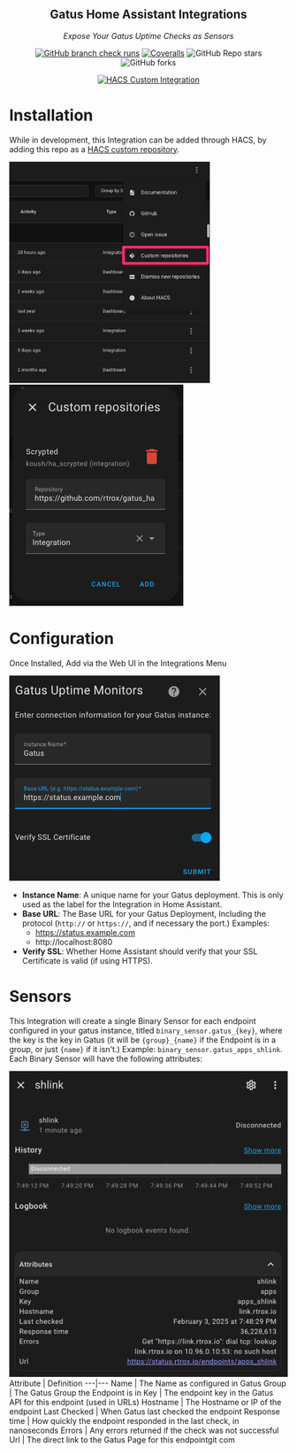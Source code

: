 
<div align="center">
<h2>Gatus Home Assistant Integrations</h2>

_Expose Your Gatus Uptime Checks as Sensors_

</div>

<div align="center">

[![GitHub branch check runs](https://img.shields.io/github/check-runs/rtrox/gatus_ha/main?style=for-the-badge&logo=pytest&logoColor=white&label=main)](https://github.com/rtrox/gatus_ha/actions?query=branch%3Amain)
[![Coveralls](https://img.shields.io/coverallsCoverage/github/rtrox/gatus_ha?branch=main&style=for-the-badge&logo=coveralls&logoColor=white)](https://coveralls.io/github/rtrox/gatus_ha?branch=main)
![GitHub Repo stars](https://img.shields.io/github/stars/rtrox/gatus_ha?style=for-the-badge)
![GitHub forks](https://img.shields.io/github/forks/rtrox/gatus_ha?style=for-the-badge)

[![HACS Custom Integration](https://img.shields.io/badge/HACS-Custom_Integration-blue?style=for-the-badge)](https://hacs.xyz/docs/faq/custom_repositories/)
</div>

# Installation

While in development, this Integration can be added through HACS, by adding this repo as a [HACS custom repository](https://hacs.xyz/docs/faq/custom_repositories/).

<img src=".github/images/custom_repositories.png" height="400"><img src=".github/images/add.png" height="400">

# Configuration

Once Installed, Add via the Web UI in the Integrations Menu

![Config Flow](.github/images/config_flow.png)

- **Instance Name**: A unique name for your Gatus deployment. This is only used as the label for the Integration in Home Assistant.
- **Base URL**: The Base URL for your Gatus Deployment, Including the protocol (`http://` or `https://`, and if necessary the port.) Examples:
    - https://status.example.com
    - http://localhost:8080
- **Verify SSL**: Whether Home Assistant should verify that your SSL Certificate is valid (if using HTTPS).

# Sensors

This Integration will create a single Binary Sensor for each endpoint configured in your gatus instance, titled `binary_sensor.gatus_{key}`, where the key is the key in Gatus (it will be `{group}_{name}` if the Endpoint is in a group, or just `{name}` if it isn't.) Example: `binary_sensor.gatus_apps_shlink`. Each Binary Sensor will have the following attributes:

![Binary Sensor](.github/images/sensor.png)
Attribute | Definition
---|---
Name | The Name as configured in Gatus
Group | The Gatus Group the Endpoint is in
Key | The endpoint key in the Gatus API for this endpoint (used in URLs)
Hostname | The Hostname or IP of the endpoint
Last Checked | When Gatus last checked the endpoint
Response time | How quickly the endpoint responded in the last check, in nanoseconds
Errors | Any errors returned if the check was not successful
Url | The direct link to the Gatus Page for this endpointgit com